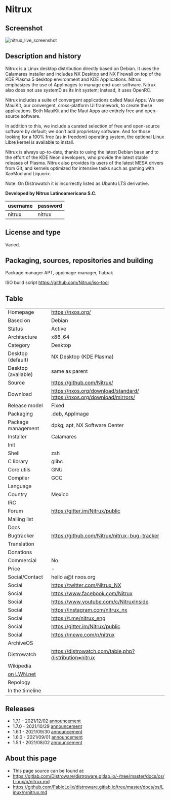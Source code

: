 # Nitrux

## Screenshot

![nitrux_live_screenshot](https://nxos.org/wp-content/uploads/2021/09/Screenshot_20210930_080951.png)

## Description and history

Nitrux is a Linux desktop distribution directly based on Debian. It uses the Calamares installer and includes NX Desktop and NX Firewall on top of the KDE Plasma 5 desktop environment and KDE Applications. Nitrux emphasizes the use of AppImages to manage end-user software. Nitrux also does not use systemD as its init system; instead, it uses OpenRC.

Nitrux includes a suite of convergent applications called Maui Apps. We use MauiKit, our convergent, cross-platform UI framework, to create these applications. Both MauiKit and the Maui Apps are entirely free and open-source software.

In addition to this, we include a curated selection of free and open-source software by default; we don’t add proprietary software. And for those looking for a 100% free (as in freedom) operating system, the optional Linux Libre kernel is available to install.

Nitrux is always up-to-date, thanks to using the latest Debian base and to the effort of the KDE Neon developers, who provide the latest stable releases of Plasma. Nitrux also provides its users of the latest MESA drivers from Git, and kernels optimized for intensive tasks such as gaming with XanMod and Liquorix.

Note: On Distrowatch it is incorrectly listed as Ubuntu LTS derivative.

**Developed by Nitrux Latinoamericana S.C.**

| username | password |
|----------|----------|
| nitrux   | nitrux   |


## License and type

Varied. 


## Packaging, sources, repositories and building

Package manager APT, appimage-manager, flatpak

ISO build script <https://github.com/Nitrux/iso-tool>


## Table

|                       |  |
|-----------------------|--|
| Homepage              | <https://nxos.org/> |
| Based on              | Debian |
| Status                | Active |
| Architecture          | x86_64 |
| Category              | Desktop |
| Desktop (default)     | NX Desktop (KDE Plasma) |
| Desktop (available)   | same as parent |
| Source                | <https://github.com/Nitrux/> |
| Download              | <https://nxos.org/download/standard/> <https://nxos.org/download/mirrors/> |
| Release model         | Fixed |
| Packaging             | .deb, AppImage |
| Package management    | dpkg, apt, NX Software Center |
| Installer             | Calamares |
| Init                  |  |
| Shell                 | zsh |
| C library             | glibc |
| Core utils            | GNU |
| Compiler              | GCC |
| Language              |  |
| Country               | Mexico |
| IRC                   |  |
| Forum                 | <https://gitter.im/Nitrux/public> |
| Mailing list          |  |
| Docs                  |  |
| Bugtracker            | <https://github.com/Nitrux/nitrux-bug-tracker> |
| Translation           |  |
| Donations             |  |
| Commercial            | No |
| Price                 | - |
| Social/Contact        | hello a@t nxos.org |
| Social                | <https://twitter.com/Nitrux_NX> |
| Social                | <https://www.facebook.com/Nitrux> |
| Social                | <https://www.youtube.com/c/NitruxInside> |
| Social                | <https://instagram.com/nitrux_nx> |
| Social                | <https://t.me/nitrux_eng> |
| Social                | <https://gitter.im/Nitrux/public> |
| Social                | <https://mewe.com/p/nitrux> |
| ArchiveOS             |  |
| Distrowatch           | <https://distrowatch.com/table.php?distribution=nitrux> |
| Wikipedia             |  |
| [on LWN.net](https://lwn.net/Distributions/) |  |
| Repology              |  |
| In the timeline       |  |


## Releases

* 1.7.1 - 2021/12/02 [announcement](https://nxos.org/changelog/release-announcement-nitrux-1-7-1/)
* 1.7.0 - 2021/10/29 [announcement](https://nxos.org/changelog/release-announcement-nitrux-1-7-0/)
* 1.6.1 - 2021/09/30 [announcement](https://nxos.org/changelog/release-announcement-nitrux-1-6-1/)
* 1.6.0 - 2021/09/01 [announcement](https://nxos.org/changelog/release-announcement-nitrux-1-6-0/)
* 1.5.1 - 2021/08/02 [announcement](https://nxos.org/changelog/release-announcement-nitrux-1-5-1/)


## About this page

* This page source can be found at:
* <https://gitlab.com/Distroware/distroware.gitlab.io/-/tree/master/docs/os/Linux/n/nitrux.md>
* <https://github.com/FabioLolix/distroware.gitlab.io/tree/master/docs/os/Linux/n/nitrux.md>
